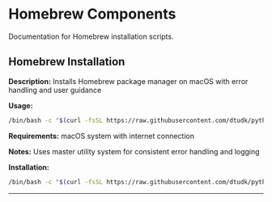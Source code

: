 # Homebrew Components

Documentation for Homebrew installation scripts.

## Homebrew Installation

**Description:** Installs Homebrew package manager on macOS with error handling and user guidance

**Usage:**
```bash
/bin/bash -c "$(curl -fsSL https://raw.githubusercontent.com/dtudk/pythonsupport-scripts/main/MacOS/Components/Homebrew/install.sh)"
```

**Requirements:** macOS system with internet connection

**Notes:** Uses master utility system for consistent error handling and logging

**Installation:**
```bash
/bin/bash -c "$(curl -fsSL https://raw.githubusercontent.com/dtudk/pythonsupport-scripts/main/MacOS/Components/Homebrew/install.sh)"
```

---

